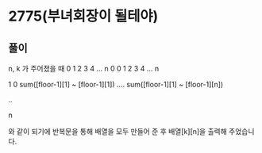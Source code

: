 
# 2775(부녀회장이 될테야)

## 풀이

n, k 가 주어졌을 때
     0       1       2       3       4       ...         n
0   0       1       2       3       4       ...         n

1   0       sum([floor-1][1] ~ [floor-1][1]) .... sum([floor-1][1] ~ [floor-1][n])

..

n

와 같이 되기에 반복문을 통해 배열을 모두 만들어 준 후 배열[k][n]을 출력해 주었습니다.

